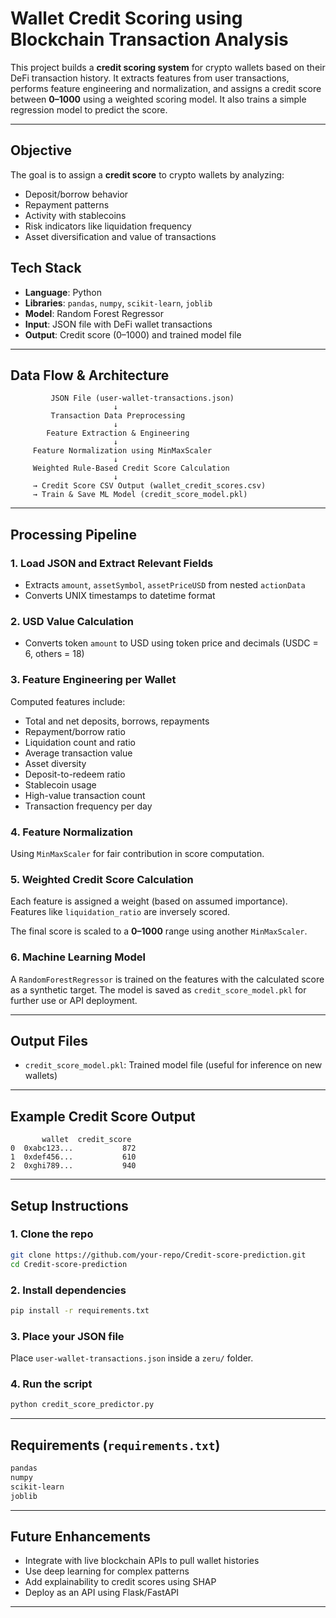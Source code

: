 
# Wallet Credit Scoring using Blockchain Transaction Analysis

This project builds a **credit scoring system** for crypto wallets based on their DeFi transaction history. It extracts features from user transactions, performs feature engineering and normalization, and assigns a credit score between **0–1000** using a weighted scoring model. It also trains a simple regression model to predict the score.

---

## Objective

The goal is to assign a **credit score** to crypto wallets by analyzing:
- Deposit/borrow behavior
- Repayment patterns
- Activity with stablecoins
- Risk indicators like liquidation frequency
- Asset diversification and value of transactions


## Tech Stack

- **Language**: Python
- **Libraries**: `pandas`, `numpy`, `scikit-learn`, `joblib`
- **Model**: Random Forest Regressor
- **Input**: JSON file with DeFi wallet transactions
- **Output**: Credit score (0–1000) and trained model file

---

##  Data Flow & Architecture

```plaintext
         JSON File (user-wallet-transactions.json)
                       ↓
         Transaction Data Preprocessing
                       ↓
        Feature Extraction & Engineering
                       ↓
     Feature Normalization using MinMaxScaler
                       ↓
     Weighted Rule-Based Credit Score Calculation
                       ↓
     → Credit Score CSV Output (wallet_credit_scores.csv)
     → Train & Save ML Model (credit_score_model.pkl)
````

---

##  Processing Pipeline

### 1. **Load JSON and Extract Relevant Fields**

* Extracts `amount`, `assetSymbol`, `assetPriceUSD` from nested `actionData`
* Converts UNIX timestamps to datetime format

### 2. **USD Value Calculation**

* Converts token `amount` to USD using token price and decimals (USDC = 6, others = 18)

### 3. **Feature Engineering per Wallet**

Computed features include:

* Total and net deposits, borrows, repayments
* Repayment/borrow ratio
* Liquidation count and ratio
* Average transaction value
* Asset diversity
* Deposit-to-redeem ratio
* Stablecoin usage
* High-value transaction count
* Transaction frequency per day

### 4. **Feature Normalization**

Using `MinMaxScaler` for fair contribution in score computation.

### 5. **Weighted Credit Score Calculation**

Each feature is assigned a weight (based on assumed importance). Features like `liquidation_ratio` are inversely scored.

The final score is scaled to a **0–1000** range using another `MinMaxScaler`.

### 6. **Machine Learning Model**

A `RandomForestRegressor` is trained on the features with the calculated score as a synthetic target. The model is saved as `credit_score_model.pkl` for further use or API deployment.

---

## Output Files

* `credit_score_model.pkl`: Trained model file (useful for inference on new wallets)

---

## Example Credit Score Output

```plaintext
       wallet  credit_score
0  0xabc123...           872
1  0xdef456...           610
2  0xghi789...           940
```

---

## Setup Instructions

### 1. Clone the repo

```bash
git clone https://github.com/your-repo/Credit-score-prediction.git
cd Credit-score-prediction
```

### 2. Install dependencies

```bash
pip install -r requirements.txt
```

### 3. Place your JSON file

Place `user-wallet-transactions.json` inside a `zeru/` folder.

### 4. Run the script

```bash
python credit_score_predictor.py
```

---

## Requirements (`requirements.txt`)

```txt
pandas
numpy
scikit-learn
joblib
```

---

## Future Enhancements

* Integrate with live blockchain APIs to pull wallet histories
* Use deep learning for complex patterns
* Add explainability to credit scores using SHAP
* Deploy as an API using Flask/FastAPI

---

